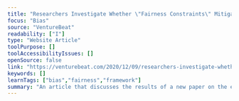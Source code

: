 ```yaml
---
title: "Researchers Investigate Whether \"Fairness Constraints\" Mitigate Bias in Algorithms"
focus: "Bias"
source: "VentureBeat"
readability: ["I"]
type: "Website Article"
toolPurpose: []
toolAccessibilityIssues: []
openSource: false
link: "https://venturebeat.com/2020/12/09/researchers-investigate-whether-fairness-constraints-mitigate-bias-in-algorithms/"
keywords: []
learnTags: ["bias","fairness","framework"]
summary: "An article that discusses the results of a new paper on the effectiveness of fairness constraints for alleviating bias against minority groups. "
---
```


